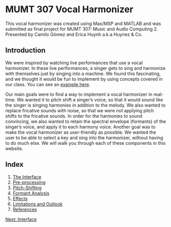 # MUMT 307 Vocal Harmonizer

This vocal harmonizer was created using Max/MSP and MATLAB and was submitted as final project for MUMT 307: Music and Audio Computing 2. Presented by Camilo Gómez and Erica Huynh a.k.a Huynez & Co.

## Introduction
We were inspired by watching live performances that use a vocal harmonizer. In these live performances, a singer gets to sing and harmonize with themselves just by singing into a machine. We found this fascinating, and we thought it would be fun to implement by using concepts covered in our class. You can see an [example here](https://youtu.be/sd7GLvMYSHI?t=31s).

Our main goals were to find a way to implement a vocal harmonizer in real-time. We wanted it to pitch shift a singer’s voice, so that it would sound like the singer is singing harmonies in addition to the melody. We also wanted to replace fricative sounds with noise, so that we were not applying pitch shifts to the fricative sounds. In order for the harmonies to sound convincing, we also wanted to retain the spectral envelope (formants) of the singer’s voice, and apply it to each harmony voice. Another goal was to make the vocal harmonizer as user-friendly as possible. We wanted the user to be able to select a key and sing into the harmonizer, without having to do much else. We will walk you through each of these components in this website.



## Index 

1.  [The Interface](./interface.md)
1.  [Pre-processing](./preprocessing.md)
1.  [Pitch-Shifting](./pitchshifting.md)
1.  [Formant Analysis](./formantanalysis.md)
1.  [Effects](./effects.md)
1.  [Limitations and Outlook](./limitations)
1.  [References](./references.md)



[Next: Interface](./interface.md)
